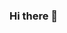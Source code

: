 ### Hi there 👋

<!--
**Hippunk123/Hippunk123** is a ✨ _special_ ✨ repository because its `README.md` (this file) appears on your GitHub profile.

![This is an image](https://www.user.works/subfound/img/furniture/mugshot@1x.png)

Here are some ideas to get you started:

- 🔭 I’m currently working on ...
- 🌱 I’m currently learning ...
- 👯 I’m looking to collaborate on ...
- 🤔 I’m looking for help with ...
- 💬 Ask me about ...
- 📫 How to reach me: ...
- 😄 Pronouns: ...
- ⚡ Fun fact: ...
-->
